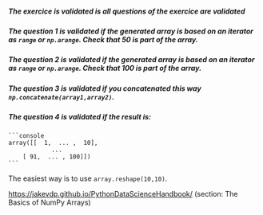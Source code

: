##### The exercice is validated is all questions of the exercice are validated

##### The question 1 is validated if the generated array is based on an iterator as `range` or `np.arange`. Check that 50 is part of the array.

##### The question 2 is validated if the generated array is based on an iterator as `range` or `np.arange`. Check that 100 is part of the array.

##### The question 3 is validated if you concatenated this way `np.concatenate(array1,array2)`.

##### The question 4 is validated if the result is:

    ```console
    array([[  1,  ... ,  10],
                ...
        [ 91,  ... , 100]])
    ```

The easiest way is to use `array.reshape(10,10)`.

https://jakevdp.github.io/PythonDataScienceHandbook/ (section: The Basics of NumPy Arrays)
